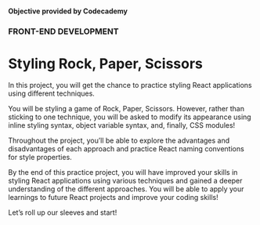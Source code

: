 #### Objective provided by Codecademy

### FRONT-END DEVELOPMENT

# Styling Rock, Paper, Scissors

In this project, you will get the chance to practice styling React applications using different techniques.

You will be styling a game of Rock, Paper, Scissors. However, rather than sticking to one technique, you will be asked to modify its appearance using inline styling syntax, object variable syntax, and, finally, CSS modules!

Throughout the project, you’ll be able to explore the advantages and disadvantages of each approach and practice React naming conventions for style properties.

By the end of this practice project, you will have improved your skills in styling React applications using various techniques and gained a deeper understanding of the different approaches. You will be able to apply your learnings to future React projects and improve your coding skills!

Let’s roll up our sleeves and start!
